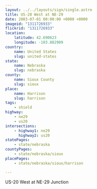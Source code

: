 ```yaml
---
layout: ../../layouts/sign/single.astro
title: US-20 West at NE-29
date: 2003-07-01 00:00:00 +0000 +0000
imageid: "1311726933"
flickrid: "1311726933"
location:
    latitude: 42.690623
    longitude: -103.882909
country:
    name: United States
    slug: united-states
state:
    name: Nebraska
    slug: nebraska
county:
    name: Sioux County
    slug: sioux
place:
    name: Harrison
    slug: harrison
tags:
    - shield
highway:
    - ne29
    - us20
intersections:
    - highway1: ne29
      highway2: us20
statePages:
    - state/nebraska
countyPages:
    - state/nebraska/sioux
placePages:
    - state/nebraska/sioux/harrison

---
```

US-20 West at NE-29 Junction